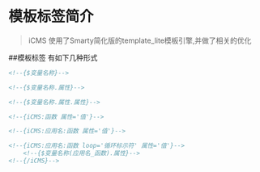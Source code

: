 模板标签简介
=====

> iCMS 使用了Smarty简化版的template_lite模板引擎,并做了相关的优化

##模板标签
有如下几种形式

```html
<!--{$变量名称}-->

<!--{$变量名称.属性}-->

<!--{$变量名称.属性.属性}-->

<!--{iCMS:函数 属性='值'}-->

<!--{iCMS:应用名:函数 属性='值'}-->

<!--{iCMS:应用名:函数 loop='循环标示符' 属性='值'}-->
    <!--{$变量名称(应用名_函数).属性}-->
<!--{/iCMS}-->
```
